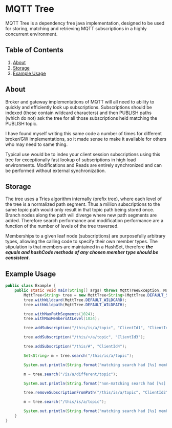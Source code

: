 
# MQTT Tree
MQTT Tree is a dependency free java implementation, designed to be used for storing, matching and retrieving MQTT subscriptions
in a highly concurrent environment.

## Table of Contents
1. [About](#about)
2. [Storage](#storage)
3. [Example Usage](#example-usage)
   
## About
Broker and gateway implementations of MQTT will all need to ability to quickly and efficiently look up subscriptions. Subscriptions
should be indexed (these contain wildcard characters) and then PUBLISH paths (which do not) ask the tree for all those subscriptions
held matching the PUBLISH topic.

I have found myself writing this same code a number of times for different broker/GW implementations, so it made sense to make it 
available for others who may need to same thing.

Typical use would be to index your client session subscriptions using this tree for exceptionally fast lookup of subscriptions
in high load environments. Modifications and Reads are entirely synchronized and can be performed without external synchronization.

## Storage
The tree uses a Tries algorithm internally (prefix tree), where each level of the tree is a normalized path segment. Thus a million subscriptions to the
same topic path would only result in that topic path being stored once. Branch nodes along the path will diverge where new path segments are added. Therefore
search performance and modification performance are a function of the number of levels of the tree traversed.

Memberships to a given leaf node (subscriptions) are purposefully arbitrary types, allowing the calling code to specify their own member types. The stipulation is 
that members are maintained in a HashSet, therefore ***the equals and hashCode methods of any chosen member type should be consistent***. 

## Example Usage

```java
public class Example {
    public static void main(String[] args) throws MqttTreeException, MqttTreeLimitExceededException {
        MqttTree<String> tree = new MqttTree<String>(MqttTree.DEFAULT_SPLIT, true);
        tree.withWildcard(MqttTree.DEFAULT_WILDCARD);
        tree.withWildpath(MqttTree.DEFAULT_WILDPATH);

        tree.withMaxPathSegments(1024);
        tree.withMaxMembersAtLevel(1024);

        tree.addSubscription("/this/is/a/topic", "ClientId1", "ClientId2");

        tree.addSubscription("/this/+/a/topic", "ClientId3");

        tree.addSubscription("/this/#", "ClientId4");

        Set<String> m = tree.search("/this/is/a/topic");

        System.out.println(String.format("matching search had [%s] members", m.size()));

        m = tree.search("/is/a/different/topic");

        System.out.println(String.format("non-matching search had [%s] members", m.size()));

        tree.removeSubscriptionFromPath("/this/is/a/topic", "ClientId2");

        m = tree.search("/this/is/a/topic");

        System.out.println(String.format("matching search had [%s] members", m.size()));
    }
}
```
